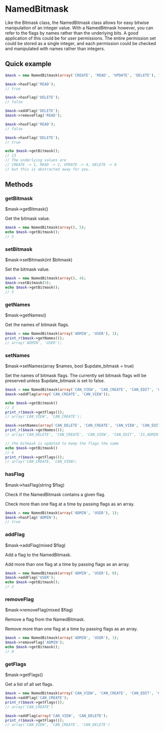 NamedBitmask
============

Like the Bitmask class, the NamedBitmask class allows for easy bitwise
manipulation of an integer value. With a NamedBitmask however, you can
refer to the flags by names rather than the underlying bits. A good
application of this could be for user permissions. The entire
permission set could be stored as a single integer, and each
permission could be checked and manipulated with names rather than
integers.

## Quick example

```php
$mask = new NamedBitmask(array('CREATE', 'READ', 'UPDATE', 'DELETE'), 7);

$mask->hasFlag('READ');
// true

$mask->hasFlag('DELETE');
// false

$mask->addFlag('DELETE');
$mask->removeFlag('READ');

$mask->hasFlag('READ');
// false

$mask->hasFlag('DELETE');
// true

echo $mask->getBitmask();
// 13
// The underlying values are
// CREATE -> 1, READ -> 2, UPDATE -> 4, DELETE -> 8
// but this is abstracted away for you.
```

## Methods

### getBitmask

$mask->getBitmask()

Get the bitmask value.

```php
$mask = new NamedBitmask(array(), 5);
echo $mask->getBitmask();
// 5
```

### setBitmask

$mask->setBitmask(int $bitmask)

Set the bitmask value.

```php
$mask = new NamedBitmask(array(), 4);
$mask->setBitmask(5);
echo $mask->getBitmask();
// 5
```

### getNames

$mask->getNames()

Get the names of bitmask flags.

```php
$mask = new NamedBitmask(array('ADMIN', 'USER'), 1);
print_r($mask->getNames());
// array('ADMIN', 'USER');
```

### setNames

$mask->setNames(array $names, bool $update_bitmask = true)

Set the names of bitmask flags. The currently set bitmask flags will
be preserved unless $update_bitmask is set to false.

```php
$mask = new NamedBitmask(array('CAN_VIEW', 'CAN_CREATE', 'CAN_EDIT', 'CAN_DELETE'));
$mask->addFlag(array('CAN_CREATE', 'CAN_VIEW'));

echo $mask->getBitmask()
// 3
print_r($mask->getFlags());
// array('CAN_VIEW', 'CAN_CREATE');

$mask->setNames(array('CAN_DELETE', 'CAN_CREATE', 'CAN_VIEW', 'CAN_EDIT', 'IS_ADMIN'));
print_r($mask->getNames());
// array('CAN_DELETE', 'CAN_CREATE', 'CAN_VIEW', 'CAN_EDIT', 'IS_ADMIN');

// the bitmask is updated to keep the flags the same
echo $mask->getBitmask()
// 6
print_r($mask->getFlags());
// array('CAN_CREATE, 'CAN_VIEW);
```

### hasFlag

$mask->hasFlag(string $flag)

Check if the NamedBitmask contains a given flag.

Check more than one flag at a time by passing flags as an array.

```php
$mask = new NamedBitmask(array('ADMIN', 'USER'), 1);
$mask->hasFlag('ADMIN');
// true
```

### addFlag

$mask->addFlag(mixed $flag)

Add a flag to the NamedBitmask.

Add more than one flag at a time by passing flags as an array.

```php
$mask = new NamedBitmask(array('ADMIN', 'USER'), 0);
$mask->addFlag('USER');
echo $mask->getBitmask();
// 2
```

### removeFlag

$mask->removeFlag(mixed $flag)

Remove a flag from the NamedBitmask.

Remove more than one flag at a time by passing flags as an array.

```php
$mask = new NamedBitmask(array('ADMIN', 'USER'), 1);
$mask->removeFlag('ADMIN');
echo $mask->getBitmask();
// 0
```

### getFlags

$mask->getFlags()

Get a list of all set flags.

```php
$mask = new NamedBitmask(array('CAN_VIEW', 'CAN_CREATE', 'CAN_EDIT', 'CAN_DELETE'));
$mask->addFlag('CAN_CREATE');
print_r($mask->getFlags());
// array('CAN_CREATE')

$mask->addFlag(array('CAN_VIEW', 'CAN_DELETE');
print_r($mask->getFlags());
// array('CAN_VIEW', 'CAN_CREATE', 'CAN_DELETE')
```
